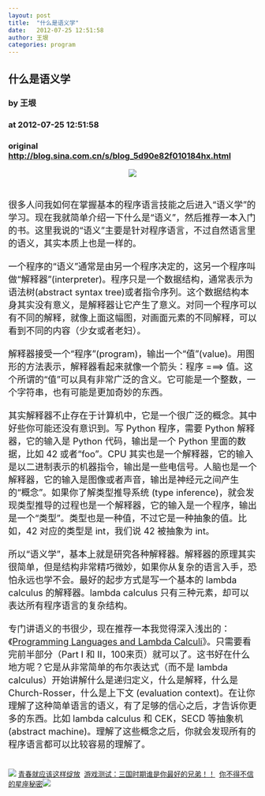 ```yaml
---
layout: post
title:  "什么是语义学"
date:   2012-07-25 12:51:58
author: 王垠
categories: program
---
```


## 什么是语义学
### by 王垠
### at 2012-07-25 12:51:58
### original <http://blog.sina.com.cn/s/blog_5d90e82f010184hx.html>

<div align="center"><img src="http://s9.sinaimg.cn/middle/5d90e82fgc5f9ddecad18&amp;690" name="image_operate_96351343576923906"><br></div>
<font style="font-size:18px"><br>
<br>
很多人问我如何在掌握基本的程序语言技能之后进入“语义学”的学习。现在我就简单介绍一下什么是“语义”，然后推荐一本入门的书。这里我说的“语义”主要是针对程序语言，不过自然语言里的语义，其实</font><font style="font-size:18px">本质上</font><font style="font-size:18px">也是一样的。<br>

<br>
一个程序的“语义”通常是由另一个程序决定的，这另一个程序叫做“解释器”(interpreter)。程序只是一个数据结构，通常表示为语法树(abstract
syntax
tree)或者指令序列。这个数据结构本身其实没有意义，是解释器让它产生了意义。对同一个程序可以有不同的解释，就像上面这幅图，对画面元素的不同解释，可以看到不同的内容（少女或者老妇）。<br>

<br>
解释器接受一个“程序”(program)，输出一个“值”(value)。用图形的方法表示，解释器看起来就像一个箭头：程序
===&gt;
值。这个所谓的“值”可以具有非常广泛的含义。它可能是一个整数，一个字符串，也有可能是更加奇妙的东西。<br>
<br>
其实解释器不止存在于计算机中，它是一个很广泛的概念。其中好些你可能还没有意识到。写 Python 程序，需要 Python
解释器，它的输入是 Python 代码，输出是一个 Python 里面的数据，比如 42 或者“foo”。CPU
其实也是一个解释器，它的输入是以二进制表示的机器指令，输出是一些电信号。人脑也是一个解释器，它的输入是图像或者声音，输出是神经元之间</font><font style="font-size:18px">产生的“概念”。如果你了解类型推导系统
(type
inference)，就会发现类型推导的过程也是一个解释器，它的输入是一个程序，输出是一个“类型”。类型也是一种值，不过它是一种抽象的值。比如，42
对应的类型是 int，我们说 42 被抽象为 int。</font><font style="font-size:18px"><br>
<br>
所以“语义学”，基本上就是研究各种解释器。解释器的原理其实很简单，但是结构非常精巧微妙，如果你从复杂的语言入手，恐怕永远也学不会。最好的起步方式是写一个基本的
lambda calculus 的解释器。lambda calculus
只有三种元素，却可以表达所有程序语言的复杂结构。</font><br>
<font style="font-size:18px"><br>
专门讲语义的书很少，现在推荐一本我觉得深入浅出的</font><font style="font-size:18px">：《<a href="https://dl.dropbox.com/u/392085/PLLC.pdf">Programming Languages and Lambda
Calculi</a>》。只需要看完前半部分（Part I 和
II，100来页）就可以了。这书好在什么地方呢？它是从非常简单的布尔表达式（而不是 lambda
calculus）开始讲解</font><font style="font-size:18px">什么是递归定义，什么是解释，什么是 Church-Rosser，什么是上下文
(evaluation context)。在让你理解了这种简单语言的语义，有了足够的信心之后，才告诉你更多的东西。比如 lambda
calculus 和 CEK，SECD 等抽象机 (abstract
machine)。理解了这些概念之后，你就会发现所有的程序语言都可以比较容易的理解了。<br>
<br></font><br><img src="http://simg.sinajs.cn/blog7style/images/special/1265.gif"> <a href="http://sina.allyes.com/main/adfclick?db=sina&amp;bid=204720,469641,474922&amp;cid=0,0,0&amp;sid=473458&amp;advid=358&amp;camid=37389&amp;show=ignore&amp;url=http://qing.weibo.com/tag/%E5%86%99%E7%9C%9F">青春就应该这样绽放</a>  <a href="http://sina.allyes.com/main/adfclick?db=sina&amp;bid=204720,469645,474926&amp;cid=0,0,0&amp;sid=473464&amp;advid=358&amp;camid=37389&amp;show=ignore&amp;url=http%3A%2F%2Funion.9173.com%2Fpub%3Fp%3D1%26u%3D1008">游戏测试：三国时期谁是你最好的兄弟！！</a>  <a href="http://sina.allyes.com/main/adfclick?db=sina&amp;bid=204720,469646,474927&amp;cid=0,0,0&amp;sid=473465&amp;advid=358&amp;camid=37389&amp;show=ignore&amp;url=http://qing.weibo.com/tag/%E6%98%9F%E5%BA%A7">你不得不信的星座秘密</a><img src="http://sina.allyes.com/main/adfclick?db=sina&amp;bid=204720,470173,475454&amp;cid=0,0,0&amp;sid=474001&amp;advid=358&amp;camid=37389&amp;show=ignore&amp;url=http://simg.sinajs.cn/blog7style/images/common/sg_trans.gif?t=9">